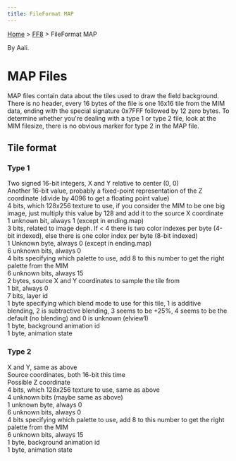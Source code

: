 ```yaml
---
title: FileFormat MAP
---
```


[Home](../Main%20Page.md.md) > [FF8](../FF8.md) > FileFormat MAP

By Aali.

# MAP Files

MAP files contain data about the tiles used to draw the field
background. There is no header, every 16 bytes of the file is one 16x16
tile from the MIM data, ending with the special signature 0x7FFF
followed by 12 zero bytes. To determine whether you're dealing with a
type 1 or type 2 file, look at the MIM filesize, there is no obvious
marker for type 2 in the MAP file.

## Tile format

### Type 1

Two signed 16-bit integers, X and Y relative to center (0, 0)  
Another 16-bit value, probably a fixed-point representation of the Z
coordinate (divide by 4096 to get a floating point value)  
4 bits, which 128x256 texture to use, if you consider the MIM to be one
big image, just multiply this value by 128 and add it to the source X
coordinate  
1 unknown bit, always 1 (except in ending.map)  
3 bits, related to image deph. If &lt; 4 there is two color indexes per
byte (4-bit indexed), else there is one color index per byte (8-bit
indexed)  
1 Unknown byte, always 0 (except in ending.map)  
6 unknown bits, always 0  
4 bits specifying which palette to use, add 8 to this number to get the
right palette from the MIM  
6 unknown bits, always 15  
2 bytes, source X and Y coordinates to sample the tile from  
1 bit, always 0  
7 bits, layer id  
1 byte specifying which blend mode to use for this tile, 1 is additive
blending, 2 is subtractive blending, 3 seems to be +25%, 4 seems to be
the default (no blending) and 0 is unknown (elview1)  
1 byte, background animation id  
1 byte, animation state  

### Type 2

X and Y, same as above  
Source coordinates, both 16-bit this time  
Possible Z coordinate  
4 bits, which 128x256 texture to use, same as above  
4 unknown bits (maybe same as above)  
1 unknown byte, always 0  
6 unknown bits, always 0  
4 bits specifying which palette to use, add 8 to this number to get the
right palette from the MIM  
6 unknown bits, always 15  
1 byte, background animation id  
1 byte, animation state  

